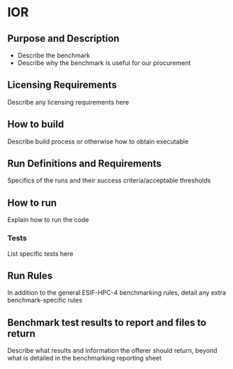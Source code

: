 # IOR

## Purpose and Description

- Describe the benchmark
- Describe why the benchmark is useful for our procurement

## Licensing Requirements

Describe any licensing requirements here

## How to build

Describe build process or otherwise how to obtain executable

## Run Definitions and Requirements

Specifics of the runs and their success criteria/acceptable thresholds

## How to run

Explain how to run the code

### Tests

List specific tests here

## Run Rules

In addition to the general ESIF-HPC-4 benchmarking rules, detail any extra benchmark-specific rules

## Benchmark test results to report and files to return

Describe what results and information the offerer should return, beyond what is detailed in the benchmarking reporting sheet
